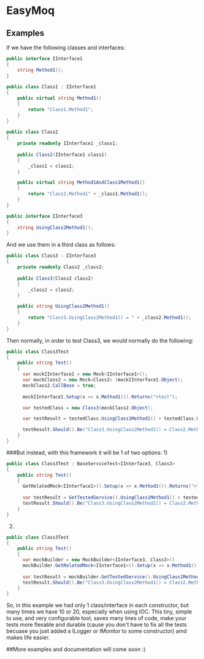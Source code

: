 # EasyMoq

## Examples
If we have the following classes and interfaces:
```csharp
public interface IInterface1
{
    string Method1();
}
    
public class Class1 : IInterface1
{
    public virtual string Method1()
    {
        return "Class1.Method1";
    }
}
    
public class Class2
{
    private readonly IInterface1 _class1;
        
    public Class2(IInterface1 class1)
    {
        _class1 = class1;
    }

    public virtual string Method1AndClass1Method1()
    {
        return "Class2.Method1" + _class1.Method1();
    }
}

public interface IInterface3
{
    string UsingClass2Method1();
}
```

And we use them in a third class as follows:
```csharp
public class Class3 : IInterface3
{
    private readonly Class2 _class2;
    
    public Class3(Class2 class2)
    {
        _class2 = class2;
    }

    public string UsingClass2Method1()
    {
        return "Class3.UsingClass2Method1() = " + _class2.Method1();
    }
}
```
Then normally, in order to test Class3, we would normally do the following:
```csharp
public class Class3Test
{
    public string Test()
    {
      var mockIInterface1 = new Mock<IInterface1>();
      var mockClass2 = new Mock<Class2> (mockIInterface1.Object);
      mockClass2.CallBase = true;
      
      mockIInterface1.Setup(x => x.Method1()).Returns("+test");

      var testedClass = new Class3(mockClass2.Object);

      var testResult = testedClass.UsingClass1Method1() + testedClass.UsingClass1Method1();

      testResult.Should().Be("Class3.UsingClass2Method1() = Class2.Method1+test");
    }
}
```

###But instead, with this framework it will be 1 of two options:
1)
```csharp
public class Class3Test : BaseServiceTest<IInterface3, Class3>
{
    public string Test()
    {
      GetRelatedMock<IInterface1>().Setup(x => x.Method1()).Returns("+test");
      
      var testResult = GetTestedService().UsingClass1Method1() + testedClass.UsingClass1Method1();
      testResult.Should().Be("Class3.UsingClass2Method1() = Class2.Method1+test");
    }
}
```
2)
```csharp
public class Class3Test
{
    public string Test()
    {
      var mockBuilder = new MockBuilder<IInterface3, Class3>()
      mockBuilder.GetRelatedMock<IInterface1>().Setup(x => x.Method1()).Returns("+test");
      
      var testResult = mockBuilder.GetTestedService().UsingClass1Method1() + testedClass.UsingClass1Method1();
      testResult.Should().Be("Class3.UsingClass2Method1() = Class2.Method1+test");
    }
}
```

So, in this example we had only 1 class/interface in each constructor, but many times we have 10 or 20, especially when using IOC. 
This tiny, simple to use, and very configurable tool, saves many lines of code, make your tests more flexable and durable (cause you don't have to fix all the tests becuase you just added a ILogger or IMonitor to some constructor) amd makes life easier.

##More examples and documentation will come soon :) 
